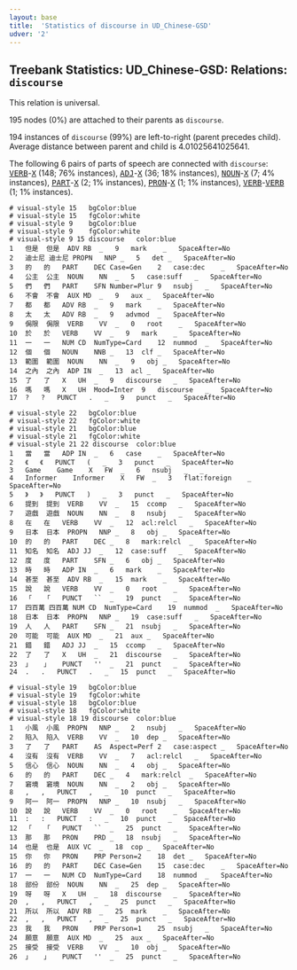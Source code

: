 ```yaml
---
layout: base
title:  'Statistics of discourse in UD_Chinese-GSD'
udver: '2'
---
```


## Treebank Statistics: UD_Chinese-GSD: Relations: `discourse`

This relation is universal.

195 nodes (0%) are attached to their parents as `discourse`.

194 instances of `discourse` (99%) are left-to-right (parent precedes child).
Average distance between parent and child is 4.01025641025641.

The following 6 pairs of parts of speech are connected with `discourse`: <tt><a href="zh_gsd-pos-VERB.html">VERB</a></tt>-<tt><a href="zh_gsd-pos-X.html">X</a></tt> (148; 76% instances), <tt><a href="zh_gsd-pos-ADJ.html">ADJ</a></tt>-<tt><a href="zh_gsd-pos-X.html">X</a></tt> (36; 18% instances), <tt><a href="zh_gsd-pos-NOUN.html">NOUN</a></tt>-<tt><a href="zh_gsd-pos-X.html">X</a></tt> (7; 4% instances), <tt><a href="zh_gsd-pos-PART.html">PART</a></tt>-<tt><a href="zh_gsd-pos-X.html">X</a></tt> (2; 1% instances), <tt><a href="zh_gsd-pos-PRON.html">PRON</a></tt>-<tt><a href="zh_gsd-pos-X.html">X</a></tt> (1; 1% instances), <tt><a href="zh_gsd-pos-VERB.html">VERB</a></tt>-<tt><a href="zh_gsd-pos-VERB.html">VERB</a></tt> (1; 1% instances).


~~~ conllu
# visual-style 15	bgColor:blue
# visual-style 15	fgColor:white
# visual-style 9	bgColor:blue
# visual-style 9	fgColor:white
# visual-style 9 15 discourse	color:blue
1	但是	但是	ADV	RB	_	9	mark	_	SpaceAfter=No
2	迪士尼	迪士尼	PROPN	NNP	_	5	det	_	SpaceAfter=No
3	的	的	PART	DEC	Case=Gen	2	case:dec	_	SpaceAfter=No
4	公主	公主	NOUN	NN	_	5	case:suff	_	SpaceAfter=No
5	們	們	PART	SFN	Number=Plur	9	nsubj	_	SpaceAfter=No
6	不會	不會	AUX	MD	_	9	aux	_	SpaceAfter=No
7	都	都	ADV	RB	_	9	mark	_	SpaceAfter=No
8	太	太	ADV	RB	_	9	advmod	_	SpaceAfter=No
9	侷限	侷限	VERB	VV	_	0	root	_	SpaceAfter=No
10	於	於	VERB	VV	_	9	mark	_	SpaceAfter=No
11	一	一	NUM	CD	NumType=Card	12	nummod	_	SpaceAfter=No
12	個	個	NOUN	NNB	_	13	clf	_	SpaceAfter=No
13	範圍	範圍	NOUN	NN	_	9	obj	_	SpaceAfter=No
14	之內	之內	ADP	IN	_	13	acl	_	SpaceAfter=No
15	了	了	X	UH	_	9	discourse	_	SpaceAfter=No
16	嗎	嗎	X	UH	Mood=Inter	9	discourse	_	SpaceAfter=No
17	?	?	PUNCT	.	_	9	punct	_	SpaceAfter=No

~~~


~~~ conllu
# visual-style 22	bgColor:blue
# visual-style 22	fgColor:white
# visual-style 21	bgColor:blue
# visual-style 21	fgColor:white
# visual-style 21 22 discourse	color:blue
1	當	當	ADP	IN	_	6	case	_	SpaceAfter=No
2	《	《	PUNCT	(	_	3	punct	_	SpaceAfter=No
3	Game	Game	X	FW	_	6	nsubj	_	_
4	Informer	Informer	X	FW	_	3	flat:foreign	_	SpaceAfter=No
5	》	》	PUNCT	)	_	3	punct	_	SpaceAfter=No
6	提到	提到	VERB	VV	_	15	ccomp	_	SpaceAfter=No
7	遊戲	遊戲	NOUN	NN	_	8	nsubj	_	SpaceAfter=No
8	在	在	VERB	VV	_	12	acl:relcl	_	SpaceAfter=No
9	日本	日本	PROPN	NNP	_	8	obj	_	SpaceAfter=No
10	的	的	PART	DEC	_	8	mark:relcl	_	SpaceAfter=No
11	知名	知名	ADJ	JJ	_	12	case:suff	_	SpaceAfter=No
12	度	度	PART	SFN	_	6	obj	_	SpaceAfter=No
13	時	時	ADP	IN	_	6	mark	_	SpaceAfter=No
14	甚至	甚至	ADV	RB	_	15	mark	_	SpaceAfter=No
15	說	說	VERB	VV	_	0	root	_	SpaceAfter=No
16	「	「	PUNCT	``	_	19	punct	_	SpaceAfter=No
17	四百萬	四百萬	NUM	CD	NumType=Card	19	nummod	_	SpaceAfter=No
18	日本	日本	PROPN	NNP	_	19	case:suff	_	SpaceAfter=No
19	人	人	PART	SFN	_	21	nsubj	_	SpaceAfter=No
20	可能	可能	AUX	MD	_	21	aux	_	SpaceAfter=No
21	錯	錯	ADJ	JJ	_	15	ccomp	_	SpaceAfter=No
22	了	了	X	UH	_	21	discourse	_	SpaceAfter=No
23	」	」	PUNCT	''	_	21	punct	_	SpaceAfter=No
24	.	.	PUNCT	.	_	15	punct	_	SpaceAfter=No

~~~


~~~ conllu
# visual-style 19	bgColor:blue
# visual-style 19	fgColor:white
# visual-style 18	bgColor:blue
# visual-style 18	fgColor:white
# visual-style 18 19 discourse	color:blue
1	小風	小風	PROPN	NNP	_	2	nsubj	_	SpaceAfter=No
2	陷入	陷入	VERB	VV	_	10	dep	_	SpaceAfter=No
3	了	了	PART	AS	Aspect=Perf	2	case:aspect	_	SpaceAfter=No
4	沒有	沒有	VERB	VV	_	7	acl:relcl	_	SpaceAfter=No
5	信心	信心	NOUN	NN	_	4	obj	_	SpaceAfter=No
6	的	的	PART	DEC	_	4	mark:relcl	_	SpaceAfter=No
7	窘境	窘境	NOUN	NN	_	2	obj	_	SpaceAfter=No
8	,	,	PUNCT	,	_	10	punct	_	SpaceAfter=No
9	阿一	阿一	PROPN	NNP	_	10	nsubj	_	SpaceAfter=No
10	說	說	VERB	VV	_	0	root	_	SpaceAfter=No
11	:	:	PUNCT	:	_	10	punct	_	SpaceAfter=No
12	「	「	PUNCT	``	_	25	punct	_	SpaceAfter=No
13	那	那	PRON	PRD	_	18	nsubj	_	SpaceAfter=No
14	也是	也是	AUX	VC	_	18	cop	_	SpaceAfter=No
15	你	你	PRON	PRP	Person=2	18	det	_	SpaceAfter=No
16	的	的	PART	DEC	Case=Gen	15	case:dec	_	SpaceAfter=No
17	一	一	NUM	CD	NumType=Card	18	nummod	_	SpaceAfter=No
18	部份	部份	NOUN	NN	_	25	dep	_	SpaceAfter=No
19	呀	呀	X	UH	_	18	discourse	_	SpaceAfter=No
20	,	,	PUNCT	,	_	25	punct	_	SpaceAfter=No
21	所以	所以	ADV	RB	_	25	mark	_	SpaceAfter=No
22	,	,	PUNCT	,	_	25	punct	_	SpaceAfter=No
23	我	我	PRON	PRP	Person=1	25	nsubj	_	SpaceAfter=No
24	願意	願意	AUX	MD	_	25	aux	_	SpaceAfter=No
25	接受	接受	VERB	VV	_	10	obj	_	SpaceAfter=No
26	」	」	PUNCT	''	_	25	punct	_	SpaceAfter=No

~~~


